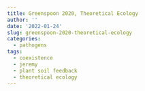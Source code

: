 ```yaml
---
title: Greenspoon 2020, Theoretical Ecology
author: ''
date: '2022-01-24'
slug: greenspoon-2020-theoretical-ecology
categories:
  - pathogens
tags:
  - coexistence
  - jeremy
  - plant soil feedback
  - theoretical ecology
---
```

